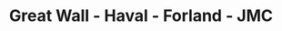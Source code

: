 ---
title: "Great Wall - Haval - Forland - JMC"
url: /la-paz/great-wall-haval-forland-jmc/
shop: coche
---